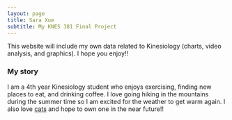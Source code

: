 ```yaml
---
layout: page
title: Sara Xue
subtitle: My KNES 381 Final Project
---
```


This website will include my own data related to Kinesiology (charts, video analysis, and graphics). I hope you enjoy!!


### My story

I am a 4th year Kinesiology student who enjoys exercising, finding new places to eat, and drinking coffee. I love going hiking in the mountains during the summer time so I am excited for the weather to get warm again.
I also love [cats](https://www.nationalgeographic.com/animals/mammals/facts/domestic-cat) and hope to own one in the near future!!

